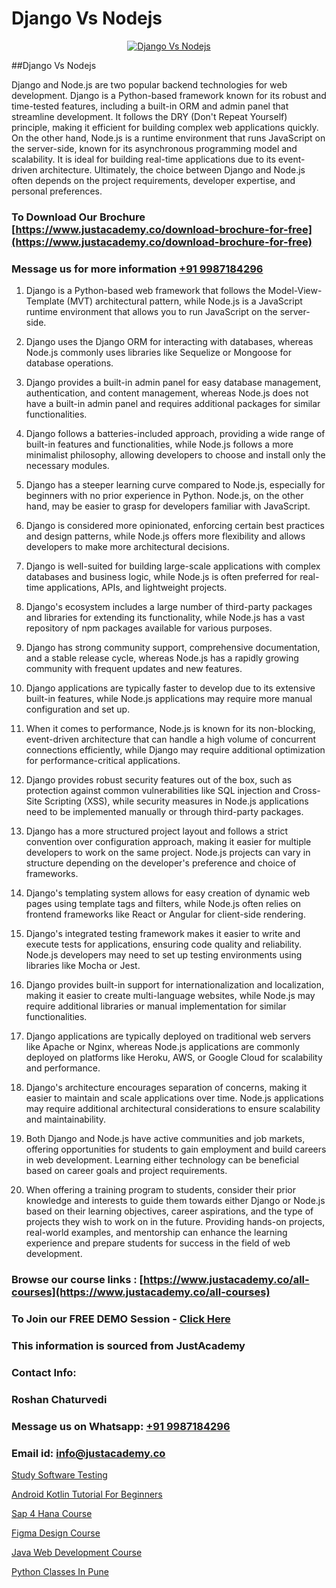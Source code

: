 # Django Vs Nodejs

<p align="center">
  <a href="https://justacademy.co/course-detail/node-js-training">
    <img src="https://justacademy.co/storage2/course_image/1676636994_course_image.webp" alt="Django Vs Nodejs">
  </a>
</p>
##Django Vs Nodejs

Django and Node.js are two popular backend technologies for web development. Django is a Python-based framework known for its robust and time-tested features, including a built-in ORM and admin panel that streamline development. It follows the DRY (Don't Repeat Yourself) principle, making it efficient for building complex web applications quickly. On the other hand, Node.js is a runtime environment that runs JavaScript on the server-side, known for its asynchronous programming model and scalability. It is ideal for building real-time applications due to its event-driven architecture. Ultimately, the choice between Django and Node.js often depends on the project requirements, developer expertise, and personal preferences.
### To Download Our Brochure [https://www.justacademy.co/download-brochure-for-free](https://www.justacademy.co/download-brochure-for-free)
### Message us for more information [+91 9987184296](https://api.whatsapp.com/send?phone=919987184296)
1) Django is a Python-based web framework that follows the Model-View-Template (MVT) architectural pattern, while Node.js is a JavaScript runtime environment that allows you to run JavaScript on the server-side.

2) Django uses the Django ORM for interacting with databases, whereas Node.js commonly uses libraries like Sequelize or Mongoose for database operations.

3) Django provides a built-in admin panel for easy database management, authentication, and content management, whereas Node.js does not have a built-in admin panel and requires additional packages for similar functionalities.

4) Django follows a batteries-included approach, providing a wide range of built-in features and functionalities, while Node.js follows a more minimalist philosophy, allowing developers to choose and install only the necessary modules.

5) Django has a steeper learning curve compared to Node.js, especially for beginners with no prior experience in Python. Node.js, on the other hand, may be easier to grasp for developers familiar with JavaScript.

6) Django is considered more opinionated, enforcing certain best practices and design patterns, while Node.js offers more flexibility and allows developers to make more architectural decisions.

7) Django is well-suited for building large-scale applications with complex databases and business logic, while Node.js is often preferred for real-time applications, APIs, and lightweight projects.

8) Django's ecosystem includes a large number of third-party packages and libraries for extending its functionality, while Node.js has a vast repository of npm packages available for various purposes.

9) Django has strong community support, comprehensive documentation, and a stable release cycle, whereas Node.js has a rapidly growing community with frequent updates and new features.

10) Django applications are typically faster to develop due to its extensive built-in features, while Node.js applications may require more manual configuration and set up.

11) When it comes to performance, Node.js is known for its non-blocking, event-driven architecture that can handle a high volume of concurrent connections efficiently, while Django may require additional optimization for performance-critical applications.

12) Django provides robust security features out of the box, such as protection against common vulnerabilities like SQL injection and Cross-Site Scripting (XSS), while security measures in Node.js applications need to be implemented manually or through third-party packages.

13) Django has a more structured project layout and follows a strict convention over configuration approach, making it easier for multiple developers to work on the same project. Node.js projects can vary in structure depending on the developer's preference and choice of frameworks.

14) Django's templating system allows for easy creation of dynamic web pages using template tags and filters, while Node.js often relies on frontend frameworks like React or Angular for client-side rendering.

15) Django's integrated testing framework makes it easier to write and execute tests for applications, ensuring code quality and reliability. Node.js developers may need to set up testing environments using libraries like Mocha or Jest.

16) Django provides built-in support for internationalization and localization, making it easier to create multi-language websites, while Node.js may require additional libraries or manual implementation for similar functionalities.

17) Django applications are typically deployed on traditional web servers like Apache or Nginx, whereas Node.js applications are commonly deployed on platforms like Heroku, AWS, or Google Cloud for scalability and performance.

18) Django's architecture encourages separation of concerns, making it easier to maintain and scale applications over time. Node.js applications may require additional architectural considerations to ensure scalability and maintainability.

19) Both Django and Node.js have active communities and job markets, offering opportunities for students to gain employment and build careers in web development. Learning either technology can be beneficial based on career goals and project requirements.

20) When offering a training program to students, consider their prior knowledge and interests to guide them towards either Django or Node.js based on their learning objectives, career aspirations, and the type of projects they wish to work on in the future. Providing hands-on projects, real-world examples, and mentorship can enhance the learning experience and prepare students for success in the field of web development.

### Browse our course links : [https://www.justacademy.co/all-courses](https://www.justacademy.co/all-courses) 
### To Join our FREE DEMO Session - [Click Here](https://www.justacademy.co/register-for-course-demo)


### This information is sourced from JustAcademy
### Contact Info:
### Roshan Chaturvedi
### Message us on Whatsapp: [+91 9987184296](https://api.whatsapp.com/send?phone=919987184296)
### Email id: [info@justacademy.co](mailto:info@justacademy.co)
                
[Study Software Testing](https://www.linkedin.com/pulse/study-software-testing-justacademy-liverpool-yfphf?trackingId=gJLwTK4YLlws%2BjDgy%2BLiLA%3D%3D&lipi=urn%3Ali%3Apage%3Ad_flagship3_company_admin%3B%2BRh84RwXRCKiuQa1zvWVyQ%3D%3D)

[Android Kotlin Tutorial For Beginners](https://www.linkedin.com/pulse/android-kotlin-tutorial-beginners-software-training-mountain-view-aktpc/)

[Sap 4 Hana Course](https://medium.com/@ranemanish460/sap-4-hana-course-1f6eeef6f05b)

[Figma Design Course](https://medium.com/@shivamja27/figma-design-course-2946cfc250a5)

[Java Web Development Course](https://justacademyin.github.io/justacademy/java-web-development-course)

[Python Classes In Pune](https://justacademyin.github.io/justacademy/python-classes-in-pune)

